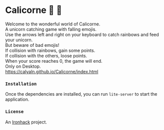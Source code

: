 # Calicorne 🦄 🌈

Welcome to the wonderful world of Calicorne.<br />
A unicorn catching game with falling emojis.<br />
Use the arrows left and right on your keyboard to catch rainbows and feed your unicorn.<br />
But beware of bad emojis!<br />
If collision with rainbows, gain some points.<br />
If collision with the others, loose points.<br />
When your score reaches 0, the game will end.<br />
Only on Desktop.<br />
https://calyaln.github.io/Calicorne/index.html

### `Installation`

Once the dependencies are installed, you can run `lite-server` to start the application.<br />

### `License`

An [Ironhack](https://www.ironhack.com/fr) project.<br />
